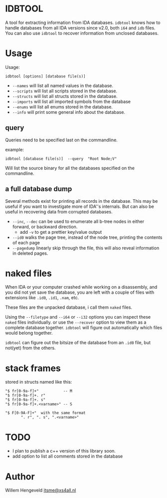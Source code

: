 IDBTOOL
=======

A tool for extracting information from IDA databases.
`idbtool` knows how to handle databases from all IDA versions since v2.0, both `i64` and `idb` files.
You can also use `idbtool` to recover information from unclosed databases.

Usage
=====

Usage: 

    idbtool [options] [database file(s)]

 * `--names`  will list all named values in the database.
 * `--scripts` will list all scripts stored in the database.
 * `--structs` will list all structs stored in the database.
 * `--imports` will list all imported symbols from the database
 * `--enums` will list all enums stored in the database.
 * `--info` will print some general info about the database. 

query
-----

Queries need to be specified last on the commandline.

example:

    idbtool [database file(s)]  --query  "Root Node;V"

Will list the source binary for all the databases specified on the commandline.

a full database dump
--------------------

Several methods exist for printing all records in the database. This may be useful if
you want to investigate more of IDA''s internals. But can also be useful in recovering
data from corrupted databases.

 * `--inc`, `--dec` can be used to enumerate all b-tree nodes in either forward, or backward direction.
    * add `-v` to get a prettier key/value output
 * `--id0`  walks the page tree, instead of the node tree, printing the contents of each page
 * `--pagedump` linearly skip through the file, this will also reveal information in deleted pages.

naked files
===========

When IDA or your computer crashed while working on a disassembly, and you did not yet save the database,
you are left with a couple of files with extensions like `.id0`, `.id1`, `.nam`, etc.

These files are the unpacked database, i call them `naked` files.

Using the `--filetype` and `--i64` or `--i32` options you can inspect these `naked` files individually.
or use the `--recover` option to view them as a complete database together.
`idbtool` will figure out automatically which files would belong together.

`idbtool` can figure out the bitsize of the database from an `.id0` file, but not(yet) from the others.




stack frames
============

stored in structs named like this:

    "$ fr[0-9a-f]+"           -- M
    "$ fr[0-9a-f]+. r"
    "$ fr[0-9a-f]+. s"
    "$ fr[0-9a-f]+.<varname>" -- S
    
    "$ F[0-9A-F]+"  with the same format
           ". r", ". s", ".<varname>"


TODO
====

 * I plan to publish a c++ version of this library soon.
 * add option to list all comments stored in the database

Author
======

Willem Hengeveld <itsme@xs4all.nl>

